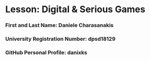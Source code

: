 # Lesson: Digital & Serious Games

### First and Last Name: Daniele Charasanakis
### University Registration Number: dpsd18129
### GitHub Personal Profile: danixks
